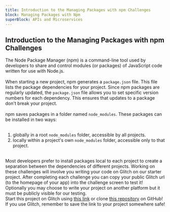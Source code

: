 ```yaml
---
title: Introduction to the Managing Packages with npm Challenges
block: Managing Packages with Npm
superBlock: APIs and Microservices
---
```

## Introduction to the Managing Packages with npm Challenges

The Node Package Manager (npm) is a command-line tool used by developers to share and control modules (or packages) of JavaScript code written for use with Node.js.<br><br>When starting a new project, npm generates a <code>package.json</code> file. This file lists the package dependencies for your project. Since npm packages are regularly updated, the <code>package.json</code> file allows you to set specific version numbers for each dependency. This ensures that updates to a package don't break your project.<br><br>npm saves packages in a folder named <code>node\_modules</code>. These packages can be installed in two ways:<br><br><ol><li>globally in a root <code>node\_modules</code> folder, accessible by all projects.</li><li>locally within a project's own <code>node\_modules</code> folder, accessible only to that project.</li></ol><br>Most developers prefer to install packages local to each project to create a separation between the dependencies of different projects.
Working on these challenges will involve you writing your code on Glitch on our starter project. After completing each challenge you can copy your public Glitch url (to the homepage of your app) into the challenge screen to test it! Optionally you may choose to write your project on another platform but it must be publicly visible for our testing.<br>Start this project on Glitch using <a href='https://glitch.com/#!/import/github/freeCodeCamp/boilerplate-npm'>this link</a> or clone <a href='https://github.com/freeCodeCamp/boilerplate-npm/'>this repository</a> on GitHub! If you use Glitch, remember to save the link to your project somewhere safe!

